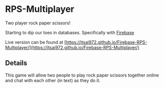 # RPS-Multiplayer
Two player rock paper scissors!

Starting to dip our toes in databases. Specifically with [Firebase](https://firebase.google.com/)

Live version can be found at [https://jtsai972.github.io/Firebase-RPS-Multiplayer/](https://jtsai972.github.io/Firebase-RPS-Multiplayer/)

## Details
This game will allow two people to play rock paper scissors together online and chat with each other (in text) as they do it.
